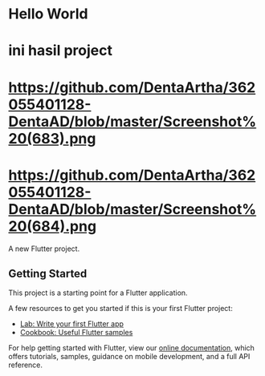 # Hello World
# ini hasil project
# https://github.com/DentaArtha/362055401128-DentaAD/blob/master/Screenshot%20(683).png
# https://github.com/DentaArtha/362055401128-DentaAD/blob/master/Screenshot%20(684).png

A new Flutter project.

## Getting Started

This project is a starting point for a Flutter application.

A few resources to get you started if this is your first Flutter project:

- [Lab: Write your first Flutter app](https://flutter.dev/docs/get-started/codelab)
- [Cookbook: Useful Flutter samples](https://flutter.dev/docs/cookbook)

For help getting started with Flutter, view our
[online documentation](https://flutter.dev/docs), which offers tutorials,
samples, guidance on mobile development, and a full API reference.
